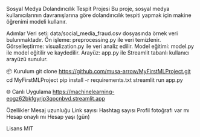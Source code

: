 Sosyal Medya Dolandırıcılık Tespit Projesi
Bu proje, sosyal medya kullanıcılarının davranışlarına göre dolandırıcılık tespiti yapmak için makine öğrenimi modeli kullanır.

Adımlar
Veri seti: data/social_media_fraud.csv dosyasında örnek veri bulunmaktadır.
Ön işleme: preprocessing.py ile veri temizlenir.
Görselleştirme: visualization.py ile veri analiz edilir.
Model eğitimi: model.py ile model eğitilir ve kaydedilir.
Arayüz: app.py ile Streamlit tabanlı kullanıcı arayüzü sunulur.

📦 Kurulum git clone https://github.com/musa-arrow/MyFirstMLProject.git
cd MyFirstMLProject
pip install -r requirements.txt
streamlit run app.py

🌐 Canlı Uygulama https://machinelearning-eogz62bkfgyrjp3qocnbvd.streamlit.app

Özellikler
Mesaj uzunluğu
Link sayısı
Hashtag sayısı
Profil fotoğrafı var mı
Hesap onaylı mı
Hesap yaşı (gün)

Lisans
MIT
